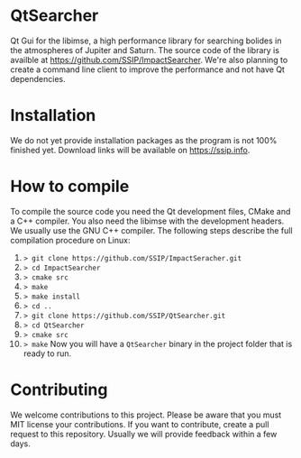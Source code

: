 # QtSearcher
Qt Gui for the libimse, a high performance library for searching bolides in the atmospheres of Jupiter and Saturn.
The source code of the library is availble at https://github.com/SSIP/ImpactSearcher. We're also planning
to create a command line client to improve the performance and not have Qt dependencies.

# Installation
We do not yet provide installation packages as the program is not 100% finished yet. Download links
will be available on https://ssip.info.

# How to compile
To compile the source code you need the Qt development files, CMake and a C++ compiler.
You also need the libimse with the development headers. We usually use the GNU C++ compiler.
The following steps describe the full compilation procedure on Linux:
1. `> git clone https://github.com/SSIP/ImpactSeracher.git`
2. `> cd ImpactSearcher`
3. `> cmake src`
4. `> make`
5. `> make install`
6. `> cd ..`
7. `> git clone https://github.com/SSIP/QtSearcher.git`
8. `> cd QtSearcher`
9. `> cmake src`
10. `> make`
Now you will have a `QtSearcher` binary in the project folder that is ready to run.

# Contributing
We welcome contributions to this project. Please be aware that you must MIT license your contributions.
If you want to contribute, create a pull request to this repository. Usually we will provide feedback within a
few days.